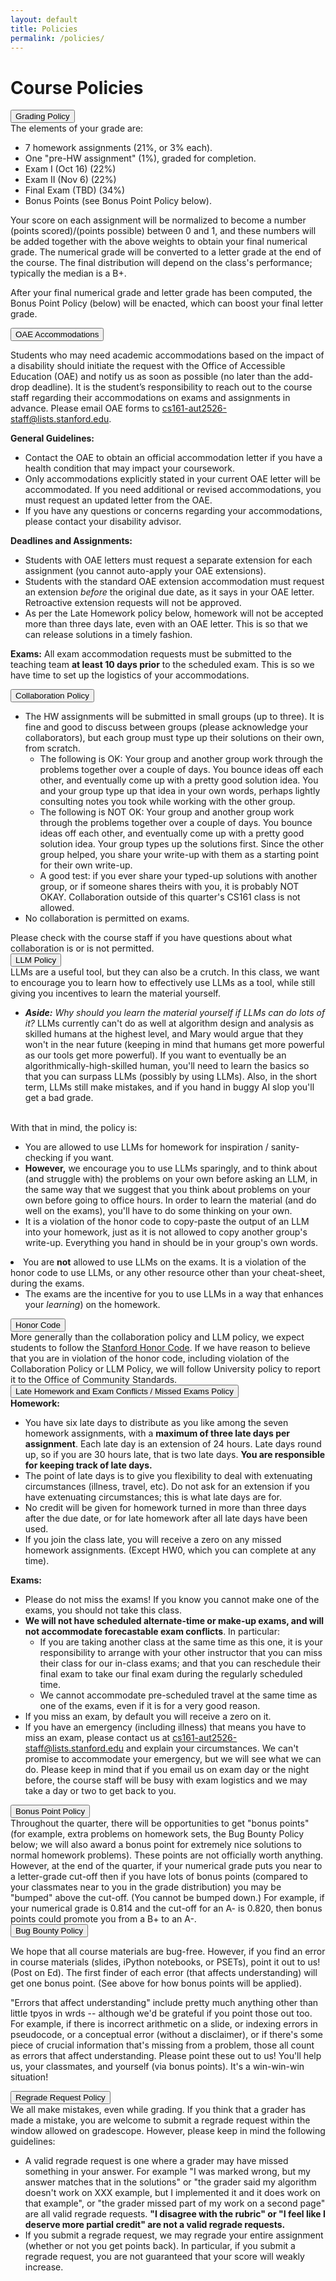 ```yaml
---
layout: default
title: Policies
permalink: /policies/
---
```


# Course Policies


<div class="card mb-3">
    <div class="card-header">
      <button class="btn btn-link text-decoration-none"
              type="button"
              data-bs-toggle="collapse"
              data-bs-target="#grading"
              aria-expanded="false"
              aria-controls="grading">
        Grading Policy
      </button>
    </div>
    <div id="grading" class="collapse">
      <div class="card-body">
	The elements of your grade are:
	<ul>
		<li> 7 homework assignments (21%, or 3% each).</li>
		<li> One "pre-HW assignment" (1%), graded for completion.</li>
		<li> Exam I (Oct 16) (22%)</li>
		<li> Exam II (Nov 6) (22%)</li>
		<li> Final Exam (TBD) (34%)</li>
                <li> Bonus Points (see Bonus Point Policy below).</li>
	</ul>

Your score on each assignment will be normalized to become a number (points scored)/(points possible) between 0 and 1, and these numbers will be added together with the above weights to obtain your final numerical grade. The numerical grade will be converted to a letter grade at the end of the course. The final distribution will depend on the class's performance; typically the median is a B+.

After your final numerical grade and letter grade has been computed, the Bonus Point Policy (below) will be enacted, which can boost your final letter grade.
      </div>
    </div>
  </div>

<div class="card mb-3">
    <div class="card-header">
      <button class="btn btn-link text-decoration-none"
              type="button"
              data-bs-toggle="collapse"
              data-bs-target="#accom"
              aria-expanded="false"
              aria-controls="accom">
      OAE Accommodations
	</button>
    </div>
    <div id="accom" class="collapse">
      <div class="card-body">
<p>
Students who may need academic accommodations based on the impact of a disability should initiate the request with the Office of Accessible Education (OAE) and notify us as soon as possible (no later than the add-drop deadline). It is the student’s responsibility to reach out to the course staff regarding their accommodations on exams and assignments in advance. Please email OAE forms to <a href="mailto:cs161-aut2526-staff@lists.stanford.edu">cs161-aut2526-staff@lists.stanford.edu</a>.
</p>


<p>
<b>General Guidelines:</b>
<ul><li>
Contact the OAE to obtain an official accommodation letter if you have a health condition that may impact your coursework.
</li><li>
Only accommodations explicitly stated in your current OAE letter will be accommodated.
If you need additional or revised accommodations, you must request an updated letter from the OAE. 
</li><li>
If you have any questions or concerns regarding your accommodations, please contact your disability advisor.
</li></ul>
</p><p> 
<b>Deadlines and Assignments:</b> 
<ul><li>Students with OAE letters must request a separate extension for each assignment (you cannot auto-apply your OAE extensions).</li>
<li> Students with the standard OAE extension accommodation must request an extension <i>before</i> the original due date, as it says in your OAE letter.  Retroactive extension requests will not be approved.  
</li><li>
As per the Late Homework policy below, homework will not be accepted more than three days late, even with an OAE letter.  This is so that we can release solutions in a timely fashion.
</li></ul>
</p><p> 
<b>Exams:</b>
All exam accommodation requests must be submitted to the teaching team <b>at least 10 days prior</b> to the scheduled exam.  This is so we have time to set up the logistics of your accommodations.
</p>
    </div>
  </div>
      </div>


 <div class="card mb-3">
    <div class="card-header">
      <button class="btn btn-link text-decoration-none"
              type="button"
              data-bs-toggle="collapse"
              data-bs-target="#collab"
              aria-expanded="false"
              aria-controls="collab">
        Collaboration Policy
      </button>
    </div>
    <div id="collab" class="collapse">
      <div class="card-body">
<ul>
<li>The HW assignments will be submitted in small groups (up to three). It is fine and good to discuss between groups (please acknowledge your collaborators), but each group must type up their solutions on their own, from scratch.
	<ul>
	<li>The following is OK: Your group and another group work through the problems together over a couple of days. You bounce ideas off each other, and eventually come up with a pretty good solution idea. You and your group type up that idea in your own words, perhaps lightly consulting notes you took while working with the other group.</li>
	<li>The following is NOT OK: Your group and another group work through the problems together over a couple of days. You bounce ideas off each other, and eventually come up with a pretty good solution idea. Your group types up the solutions first. Since the other group helped, you share your write-up with them as a starting point for their own write-up.</li>
	<li>A good test: if you ever share your typed-up solutions with another group, or if someone shares theirs with you, it is probably NOT OKAY.
Collaboration outside of this quarter's CS161 class is not allowed.</li>
	</ul>
</li>
<li>
No collaboration is permitted on exams.      
</li>
</ul>
Please check with the course staff if you have questions about what collaboration is or is not permitted.
</div>
</div>
</div>
 

<div class="card mb-3">
    <div class="card-header">
      <button class="btn btn-link text-decoration-none"
              type="button"
              data-bs-toggle="collapse"
              data-bs-target="#llm"
              aria-expanded="false"
              aria-controls="llm">
        LLM Policy
      </button>
    </div>
    <div id="llm" class="collapse">
      <div class="card-body">
LLMs are a useful tool, but they can also be a crutch.  In this class, we want to encourage you to learn how to effectively use LLMs as a tool, while still giving you incentives to learn the material yourself.  
<br>
<ul><li> <i> <b>Aside:</b> Why should you learn the material yourself if LLMs can do lots of it? </i> LLMs currently can't do as well at algorithm design and analysis as skilled humans at the highest level, and Mary would argue that they won't in the near future (keeping in mind that humans get more powerful as our tools get more powerful).  If you want to eventually be an algorithmically-high-skilled human, you'll need to learn the basics so that you can surpass LLMs (possibly by using LLMs).  Also, in the short term, LLMs still make mistakes, and if you hand in buggy AI slop you'll get a bad grade.
</li></ul>
<br>
With that in mind, the policy is:
<ul>
<li> You are allowed to use LLMs for homework for inspiration / sanity-checking if you want. </li>
<li> <b>However,</b> we encourage you to use LLMs sparingly, and to think about (and struggle with) the problems on your own before asking an LLM, in the same way that we suggest that you think about problems on your own before going to office hours.  In order to learn the material (and do well on the exams), you'll have to do some thinking on your own.  </li>
<li> It is a violation of the honor code to copy-paste the output of an LLM into your homework, just as it is not allowed to copy another group's write-up.  Everything you hand in should be in your group's own words.
</ul></li>
<li> You are <b>not</b> allowed to use LLMs on the exams.  It is a violation of the honor code to use LLMs, or any other resource other than your cheat-sheet, during the exams.
	<ul>
	<li>The exams are the incentive for you to use LLMs in a way that enhances your <i>learning</i>) on the homework.</li>
	</ul></li>
</ul>
</div>
</div>
</div>
  
<div class="card mb-3">
    <div class="card-header">
      <button class="btn btn-link text-decoration-none"
              type="button"
              data-bs-toggle="collapse"
              data-bs-target="#honor"
              aria-expanded="false"
              aria-controls="honor">
        Honor Code
      </button>
    </div>
    <div id="honor" class="collapse">
      <div class="card-body">
	More generally than the collaboration policy and LLM policy, we expect students to follow the <a href="https://communitystandards.stanford.edu/policies-guidance/honor-code">Stanford Honor Code</a>.  If we have reason to believe that you are in violation of the honor code, including violation of the Collaboration Policy or LLM Policy, we will follow University policy to report it to the Office of Community Standards.
      </div>
    </div>
  </div>

<div class="card mb-3">
    <div class="card-header">
      <button class="btn btn-link text-decoration-none"
              type="button"
              data-bs-toggle="collapse"
              data-bs-target="#missed"
              aria-expanded="false"
              aria-controls="missed">
        Late Homework and Exam Conflicts / Missed Exams Policy
      </button>
    </div>
    <div id="missed" class="collapse">
      <div class="card-body">
	<b>Homework:</b>
	<ul>
		<li> You have six late days to distribute as you like among the seven homework assignments, with a <b>maximum of three late days per assignment</b>. Each late day is an extension of 24 hours.  Late days round up, so if you are 30 hours late, that is two late days.  <b>You are responsible for keeping track of late days.</b></li>
		<li> The point of late days is to give you flexibility to deal with extenuating circumstances (illness, travel, etc). Do not ask for an extension if you have extenuating circumstances; this is what late days are for.</li>
		<li> No credit will be given for homework turned in more than three days after the due date, or for late homework after all late days have been used.</li>
		<li> If you join the class late, you will receive a zero on any missed homework assignments.  (Except HW0, which you can complete at any time).</li>
	</ul>
	<b>Exams:</b>
	<ul>
		<li> Please do not miss the exams!  If you know you cannot make one of the exams, you should not take this class.</li>
 <li><b>We will not have scheduled alternate-time or make-up exams, and will not accommodate forecastable exam conflicts</b>. In particular:
<ul>
<li> If you are taking another class at the same time as this one, it is your responsibility to arrange with your other instructor that you can miss their class for our in-class exams; and that you can reschedule their final exam to take our final exam during the regularly scheduled time.</li>
<li> We cannot accommodate pre-scheduled travel at the same time as one of the exams, even if it is for a very good reason.</li>
</ul>
</li>
<li> If you miss an exam, by default you will receive a zero on it.</li>
		<li> If you have an emergency (including illness) that means you have to miss an exam, please contact us at <a href="emailto:cs161-aut2526-staff@lists.stanford.edu">cs161-aut2526-staff@lists.stanford.edu</a> and explain your circumstances.  We can't promise to accommodate your emergency, but we will see what we can do.  Please keep in mind that if you email us on exam day or the night before, the course staff will be busy with exam logistics and we may take a day or two to get back to you.</li>
	</ul>
      </div>
    </div>
  </div>

<div class="card mb-3">
    <div class="card-header">
      <button class="btn btn-link text-decoration-none"
              type="button"
              data-bs-toggle="collapse"
              data-bs-target="#bonus"
              aria-expanded="false"
              aria-controls="bonus">
        Bonus Point Policy
      </button>
    </div>
    <div id="bonus" class="collapse">
      <div class="card-body">
Throughout the quarter, there will be opportunities to get "bonus points" (for example, extra problems on homework sets, the Bug Bounty Policy below; we will also award a bonus point for extremely nice solutions to normal homework problems). These points are not officially worth anything. However, at the end of the quarter, if your numerical grade puts you near to a letter-grade cut-off then if you have lots of bonus points (compared to your classmates near to you in the grade distribution) you may be "bumped" above the cut-off. (You cannot be bumped down.) For example, if your numerical grade is 0.814 and the cut-off for an A- is 0.820, then bonus points could promote you from a B+ to an A-.
      </div>
    </div>
  </div>

<div class="card mb-3">
    <div class="card-header">
      <button class="btn btn-link text-decoration-none"
              type="button"
              data-bs-toggle="collapse"
              data-bs-target="#bug"
              aria-expanded="false"
              aria-controls="bug">
        Bug Bounty Policy
      </button>
    </div>
    <div id="bug" class="collapse">
      <div class="card-body">
<p> We hope that all course materials are bug-free. However, if you find an error in course materials (slides, iPython notebooks, or PSETs), point it out to us! (Post on Ed). The first finder of each error (that affects understanding) will get one bonus point. (See above for how bonus points will be applied).</p>
<p>
"Errors that affect understanding" include pretty much anything other than little tpyos in wrds -- although we'd be grateful if you point those out too. For example, if there is incorrect arithmetic on a slide, or indexing errors in pseudocode, or a conceptual error (without a disclaimer), or if there's some piece of crucial information that's missing from a problem, those all count as errors that affect understanding. Please point these out to us! You'll help us, your classmates, and yourself (via bonus points). It's a win-win-win situation!
</p>
      </div>
    </div>
  </div>

<div class="card mb-3">
    <div class="card-header">
      <button class="btn btn-link text-decoration-none"
              type="button"
              data-bs-toggle="collapse"
              data-bs-target="#regrade"
              aria-expanded="false"
              aria-controls="regrade">
        Regrade Request Policy
      </button>
    </div>
    <div id="regrade" class="collapse">
      <div class="card-body">
We all make mistakes, even while grading.  If you think that a grader has made a mistake, you are welcome to submit a regrade request within the window allowed on gradescope.  However, please keep in mind the following guidelines:
<ul>
	<li> A valid regrade request is one where a grader may have missed something in your answer.  For example "I was marked wrong, but my answer matches that in the solutions" or "the grader said my algorithm doesn't work on XXX example, but I implemented it and it does work on that example", or "the grader missed part of my work on a second page" are all valid regrade requests.  <b>"I disagree with the rubric" or "I feel like I deserve more partial credit" are not a valid regrade requests.</b></li>
	<li> If you submit a regrade request, we may regrade your entire assignment (whether or not you get points back).   In particular, if you submit a regrade request, you are not guaranteed that your score will weakly increase.</li>
</ul>
      </div>
    </div>
  </div>
